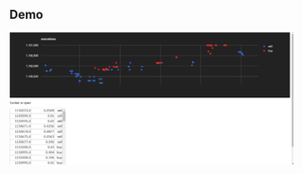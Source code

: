 ## Demo
![result](https://github.com/s-y-00/google_chart/blob/media/media/executions_realtime_plot.gif)